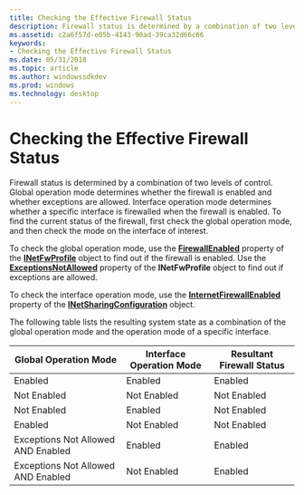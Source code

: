 ```yaml
---
title: Checking the Effective Firewall Status
description: Firewall status is determined by a combination of two levels of control.
ms.assetid: c2a6f57d-e05b-4143-90ad-39ca32d66c66
keywords:
- Checking the Effective Firewall Status
ms.date: 05/31/2018
ms.topic: article
ms.author: windowssdkdev
ms.prod: windows
ms.technology: desktop
---
```


# Checking the Effective Firewall Status

Firewall status is determined by a combination of two levels of control. Global operation mode determines whether the firewall is enabled and whether exceptions are allowed. Interface operation mode determines whether a specific interface is firewalled when the firewall is enabled. To find the current status of the firewall, first check the global operation mode, and then check the mode on the interface of interest.

To check the global operation mode, use the [**FirewallEnabled**](/windows/previous-versions/Netfw/nf-netfw-inetfwprofile-get_firewallenabled?branch=master) property of the [**INetFwProfile**](/windows/previous-versions/Netfw/nn-netfw-inetfwprofile?branch=master) object to find out if the firewall is enabled. Use the [**ExceptionsNotAllowed**](/windows/previous-versions/Netfw/nf-netfw-inetfwprofile-get_exceptionsnotallowed?branch=master) property of the **INetFwProfile** object to find out if exceptions are allowed.

To check the interface operation mode, use the [**InternetFirewallEnabled**](/windows/previous-versions/NetCon/nf-netcon-inetsharingconfiguration-get_internetfirewallenabled?branch=master) property of the [**INetSharingConfiguration**](/windows/previous-versions/NetCon/nn-netcon-inetsharingconfiguration?branch=master) object.

The following table lists the resulting system state as a combination of the global operation mode and the operation mode of a specific interface.



| Global Operation Mode              | Interface Operation Mode | Resultant Firewall Status |
|------------------------------------|--------------------------|---------------------------|
| Enabled                            | Enabled                  | Enabled                   |
| Not Enabled                        | Not Enabled              | Not Enabled               |
| Not Enabled                        | Enabled                  | Not Enabled               |
| Enabled                            | Not Enabled              | Not Enabled               |
| Exceptions Not Allowed AND Enabled | Enabled                  | Enabled                   |
| Exceptions Not Allowed AND Enabled | Not Enabled              | Enabled                   |



 

 

 




